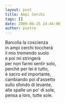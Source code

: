```yaml
---
layout: post
title: Ampi Cerchi
tags: []
date: 2009-06-15 14:44:00
author: pietro
---
```

Barcolla la coscienza<br/>in ampi cerchi toccherà<br/>il mio tremendo suolo<br/>e poi mi stringerà<br/>per non farmi sentir solo,<br/>perché per lei è tutto,<br/>è sacro ed importante,<br/>cambiando poi d'assetto<br/>sullo sfondo di levante,<br/>alle spalle un po' di sole,<br/>pensa a loro, tutte sole.
